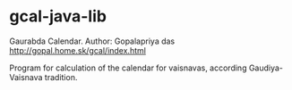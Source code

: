 # gcal-java-lib

Gaurabda Calendar.
Author: Gopalapriya das
http://gopal.home.sk/gcal/index.html

Program for calculation of the calendar for vaisnavas, according Gaudiya-Vaisnava tradition.

